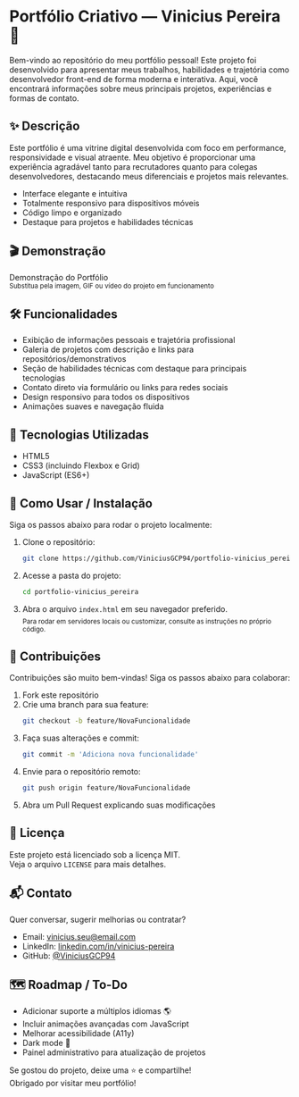 # Portfólio Criativo — Vinicius Pereira 🚀

Bem-vindo ao repositório do meu portfólio pessoal! Este projeto foi desenvolvido para apresentar meus trabalhos, habilidades e trajetória como desenvolvedor front-end de forma moderna e interativa. Aqui, você encontrará informações sobre meus principais projetos, experiências e formas de contato.

## ✨ Descrição

Este portfólio é uma vitrine digital desenvolvida com foco em performance, responsividade e visual atraente. Meu objetivo é proporcionar uma experiência agradável tanto para recrutadores quanto para colegas desenvolvedores, destacando meus diferenciais e projetos mais relevantes.

- Interface elegante e intuitiva
- Totalmente responsivo para dispositivos móveis
- Código limpo e organizado
- Destaque para projetos e habilidades técnicas

## 🎬 Demonstração

Demonstração do Portfólio  
<sub>Substitua pela imagem, GIF ou vídeo do projeto em funcionamento</sub>

## 🛠️ Funcionalidades

- Exibição de informações pessoais e trajetória profissional
- Galeria de projetos com descrição e links para repositórios/demonstrativos
- Seção de habilidades técnicas com destaque para principais tecnologias
- Contato direto via formulário ou links para redes sociais
- Design responsivo para todos os dispositivos
- Animações suaves e navegação fluida

## 🧰 Tecnologias Utilizadas

- HTML5
- CSS3 (incluindo Flexbox e Grid)
- JavaScript (ES6+)

## 🚀 Como Usar / Instalação

Siga os passos abaixo para rodar o projeto localmente:

1. Clone o repositório:
    ```bash
    git clone https://github.com/ViniciusGCP94/portfolio-vinicius_pereira.git
    ```
2. Acesse a pasta do projeto:
    ```bash
    cd portfolio-vinicius_pereira
    ```
3. Abra o arquivo `index.html` em seu navegador preferido.  
<sub>Para rodar em servidores locais ou customizar, consulte as instruções no próprio código.</sub>

## 🤝 Contribuições

Contribuições são muito bem-vindas! Siga os passos abaixo para colaborar:

1. Fork este repositório
2. Crie uma branch para sua feature:
    ```bash
    git checkout -b feature/NovaFuncionalidade
    ```
3. Faça suas alterações e commit:
    ```bash
    git commit -m 'Adiciona nova funcionalidade'
    ```
4. Envie para o repositório remoto:
    ```bash
    git push origin feature/NovaFuncionalidade
    ```
5. Abra um Pull Request explicando suas modificações

## 📄 Licença

Este projeto está licenciado sob a licença MIT.  
Veja o arquivo `LICENSE` para mais detalhes.

## 📬 Contato

Quer conversar, sugerir melhorias ou contratar?

- Email: vinicius.seu@email.com
- LinkedIn: [linkedin.com/in/vinicius-pereira](https://linkedin.com/in/vinicius-pereira)
- GitHub: [@ViniciusGCP94](https://github.com/ViniciusGCP94)

## 🗺️ Roadmap / To-Do

- Adicionar suporte a múltiplos idiomas 🌎
- Incluir animações avançadas com JavaScript
- Melhorar acessibilidade (A11y)
- Dark mode 🌙
- Painel administrativo para atualização de projetos

Se gostou do projeto, deixe uma ⭐ e compartilhe!  
Obrigado por visitar meu portfólio!


